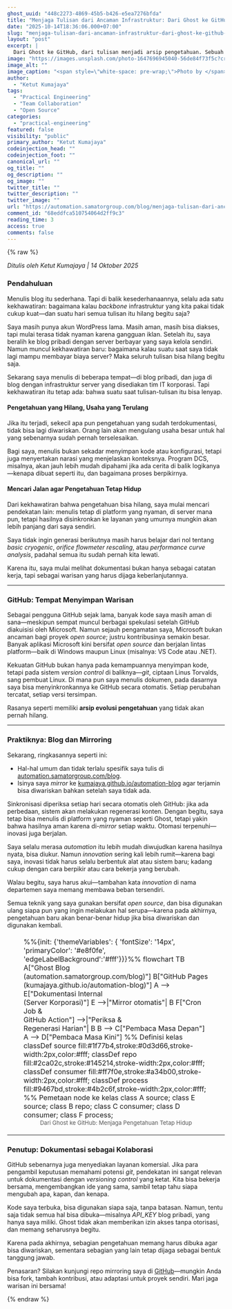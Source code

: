 ```yaml
---
ghost_uuid: "448c2273-4869-45b5-b426-e5ea7276bfda"
title: "Menjaga Tulisan dari Ancaman Infrastruktur: Dari Ghost ke GitHub Pages"
date: "2025-10-14T18:36:06.000+07:00"
slug: "menjaga-tulisan-dari-ancaman-infrastruktur-dari-ghost-ke-github-pages"
layout: "post"
excerpt: |
  Dari Ghost ke GitHub, dari tulisan menjadi arsip pengetahuan. Sebuah perjalanan mencari cara agar dokumentasi teknis bertahan melampaui umur server dan penulisnya.
image: "https://images.unsplash.com/photo-1647696945040-56de84f73f5c?crop=entropy&cs=tinysrgb&fit=max&fm=jpg&ixid=M3wxMTc3M3wwfDF8c2VhcmNofDF8fGJvb2tzaGVsZiUyMGtub3dsZWRnZXxlbnwwfHx8fDE3NjA0MjE5Nzd8MA&ixlib=rb-4.1.0&q=80&w=2000"
image_alt: ""
image_caption: "<span style=\"white-space: pre-wrap;\">Photo by </span><a href=\"https://unsplash.com/@gabigi?utm_source=ghost&amp;utm_medium=referral&amp;utm_campaign=api-credit\"><span style=\"white-space: pre-wrap;\">Gabriela</span></a><span style=\"white-space: pre-wrap;\"> / </span><a href=\"https://unsplash.com/?utm_source=ghost&amp;utm_medium=referral&amp;utm_campaign=api-credit\"><span style=\"white-space: pre-wrap;\">Unsplash</span></a>"
author:
  - "Ketut Kumajaya"
tags:
  - "Practical Engineering"
  - "Team Collaboration"
  - "Open Source"
categories:
  - "practical-engineering"
featured: false
visibility: "public"
primary_author: "Ketut Kumajaya"
codeinjection_head: ""
codeinjection_foot: ""
canonical_url: ""
og_title: ""
og_description: ""
og_image: ""
twitter_title: ""
twitter_description: ""
twitter_image: ""
url: "https://automation.samatorgroup.com/blog/menjaga-tulisan-dari-ancaman-infrastruktur-dari-ghost-ke-github-pages/"
comment_id: "68eddfca510754064d2ff9c3"
reading_time: 3
access: true
comments: false
---
```


{% raw %}
<p><em>Ditulis oleh Ketut Kumajaya | 14 Oktober 2025</em></p>
<h3 id="pendahuluan">Pendahuluan</h3>
<p>Menulis blog itu sederhana. Tapi di balik kesederhanaannya, selalu ada satu kekhawatiran: bagaimana kalau <em>backbone</em> infrastruktur yang kita pakai tidak cukup kuat—dan suatu hari semua tulisan itu hilang begitu saja?</p>
<p>Saya masih punya akun WordPress lama. Masih aman, masih bisa diakses, tapi mulai terasa tidak nyaman karena gangguan iklan. Setelah itu, saya beralih ke blog pribadi dengan server berbayar yang saya kelola sendiri. Namun muncul kekhawatiran baru: bagaimana kalau suatu saat saya tidak lagi mampu membayar biaya server? Maka seluruh tulisan bisa hilang begitu saja.</p>
<p>Sekarang saya menulis di beberapa tempat—di blog pribadi, dan juga di blog dengan infrastruktur server yang disediakan tim IT korporasi. Tapi kekhawatiran itu tetap ada: bahwa suatu saat tulisan-tulisan itu bisa lenyap.</p>
<h4 id="pengetahuan-yang-hilang-usaha-yang-terulang">Pengetahuan yang Hilang, Usaha yang Terulang</h4>
<p>Jika itu terjadi, sekecil apa pun pengetahuan yang sudah terdokumentasi, tidak bisa lagi diwariskan. Orang lain akan mengulang usaha besar untuk hal yang sebenarnya sudah pernah terselesaikan.</p>
<p>Bagi saya, menulis bukan sekadar menyimpan kode atau konfigurasi, tetapi juga menyertakan narasi yang menjelaskan konteksnya. Program DCS, misalnya, akan jauh lebih mudah dipahami jika ada cerita di balik logikanya—kenapa dibuat seperti itu, dan bagaimana proses berpikirnya.</p>
<h4 id="mencari-jalan-agar-pengetahuan-tetap-hidup">Mencari Jalan agar Pengetahuan Tetap Hidup</h4>
<p>Dari kekhawatiran bahwa pengetahuan bisa hilang, saya mulai mencari pendekatan lain: menulis tetap di platform yang nyaman, di server mana pun, tetapi hasilnya disinkronkan ke layanan yang umurnya mungkin akan lebih panjang dari saya sendiri.</p>
<p>Saya tidak ingin generasi berikutnya masih harus belajar dari nol tentang <em>basic cryogenic</em>, <em>orifice flowmeter rescaling</em>, atau <em>performance curve analysis</em>, padahal semua itu sudah pernah kita lewati.</p>
<p>Karena itu, saya mulai melihat dokumentasi bukan hanya sebagai catatan kerja, tapi sebagai warisan yang harus dijaga keberlanjutannya.</p>
<hr>
<h3 id="github-tempat-menyimpan-warisan">GitHub: Tempat Menyimpan Warisan</h3>
<p>Sebagai pengguna GitHub sejak lama, banyak kode saya masih aman di sana—meskipun sempat muncul berbagai spekulasi setelah GitHub diakuisisi oleh Microsoft. Namun sejauh pengamatan saya, Microsoft bukan ancaman bagi proyek <em>open source</em>; justru kontribusinya semakin besar. Banyak aplikasi Microsoft kini bersifat <em>open source</em> dan berjalan lintas platform—baik di Windows maupun Linux (misalnya: VS Code atau .NET).</p>
<p>Kekuatan GitHub bukan hanya pada kemampuannya menyimpan kode, tetapi pada sistem <em>version control</em> di baliknya—<em>git</em>, ciptaan Linus Torvalds, sang pembuat Linux. Di mana pun saya menulis dokumen, pada dasarnya saya bisa menyinkronkannya ke GitHub secara otomatis. Setiap perubahan tercatat, setiap versi tersimpan.</p>
<p>Rasanya seperti memiliki <strong>arsip evolusi pengetahuan</strong> yang tidak akan pernah hilang.</p>
<hr>
<h3 id="praktiknya-blog-dan-mirroring">Praktiknya: Blog dan Mirroring</h3>
<p>Sekarang, ringkasannya seperti ini:</p>
<ul>
<li>Hal-hal umum dan tidak terlalu spesifik saya tulis di <a href="https://automation.samatorgroup.com/blog/" target="_blank">automation.samatorgroup.com/blog</a>.</li>
<li>Isinya saya <em>mirror</em> ke <a href="https://kumajaya.github.io/automation-blog/?ref=automation.samatorgroup.com" target="_blank">kumajaya.github.io/automation-blog</a> agar terjamin bisa diwariskan bahkan setelah saya tidak ada.</li>
</ul>
<p>Sinkronisasi diperiksa setiap hari secara otomatis oleh GitHub: jika ada perbedaan, sistem akan melakukan regenerasi konten. Dengan begitu, saya tetap bisa menulis di platform yang nyaman seperti Ghost, tetapi yakin bahwa hasilnya aman karena di-<em>mirror</em> setiap waktu. Otomasi terpenuhi—inovasi juga berjalan.</p>
<p>Saya selalu merasa <em>automation</em> itu lebih mudah diwujudkan karena hasilnya nyata, bisa diukur. Namun <em>innovation</em> sering kali lebih rumit—karena bagi saya, inovasi tidak harus selalu berbentuk alat atau sistem baru; kadang cukup dengan cara berpikir atau cara bekerja yang berubah.</p>
<p>Walau begitu, saya harus akui—tambahan kata <em>innovation</em> di nama departemen saya memang membawa beban tersendiri.</p>
<p>Semua teknik yang saya gunakan bersifat <em>open source</em>, dan bisa digunakan ulang siapa pun yang ingin melakukan hal serupa—karena pada akhirnya, pengetahuan baru akan benar-benar hidup jika bisa diwariskan dan digunakan kembali.</p>
<figure style="display: flex; flex-direction: column; align-items: center; margin: 20px 0;">
  <div class="mermaid" style="width:85%; max-width:800px; font-size:16px;">
    %%{init: {'themeVariables': { 'fontSize': '14px', 'primaryColor': '#e8f0fe', 'edgeLabelBackground':'#fff'}}}%%
    flowchart TB
        A["Ghost Blog<br>(automation.samatorgroup.com/blog)"]
        B["GitHub Pages<br>(kumajaya.github.io/automation-blog)"]
        A --&gt; E["Dokumentasi Internal<br>(Server Korporasi)"]
        E --&gt;|"Mirror otomatis"| B
        F["Cron Job &amp;<br>GitHub Action"] --&gt;|"Periksa &amp;<br>Regenerasi Harian"| B
        B --&gt; C["Pembaca Masa Depan"]
        A --&gt; D["Pembaca Masa Kini"]
        %% Definisi kelas
        classDef source fill:#1f77b4,stroke:#0d3d66,stroke-width:2px,color:#fff;
        classDef repo fill:#2ca02c,stroke:#145214,stroke-width:2px,color:#fff;
        classDef consumer fill:#ff7f0e,stroke:#a34b00,stroke-width:2px,color:#fff;
        classDef process fill:#9467bd,stroke:#4b2c6f,stroke-width:2px,color:#fff;
        %% Pemetaan node ke kelas
        class A source;
        class E source;
        class B repo;
        class C consumer;
        class D consumer;
        class F process;
  </div>
  <figcaption style="text-align:center; font-size:13px; color:#555;">
    Dari Ghost ke GitHub: Menjaga Pengetahuan Tetap Hidup
  </figcaption>
</figure>
<hr>
<h3 id="penutup-dokumentasi-sebagai-kolaborasi">Penutup: Dokumentasi sebagai Kolaborasi</h3>
<p>GitHub sebenarnya juga menyediakan layanan komersial. Jika para pengambil keputusan memahami potensi <em>git</em>, pendekatan ini sangat relevan untuk dokumentasi dengan <em>versioning control</em> yang ketat. Kita bisa bekerja bersama, mengembangkan ide yang sama, sambil tetap tahu siapa mengubah apa, kapan, dan kenapa.</p>
<p>Kode saya terbuka, bisa digunakan siapa saja, tanpa batasan. Namun, tentu saja tidak semua hal bisa dibuka—misalnya <em>API_KEY</em> blog pribadi, yang hanya saya miliki. Ghost tidak akan memberikan izin akses tanpa otorisasi, dan memang seharusnya begitu.</p>
<p>Karena pada akhirnya, sebagian pengetahuan memang harus dibuka agar bisa diwariskan, sementara sebagian yang lain tetap dijaga sebagai bentuk tanggung jawab.</p>
<p>Penasaran? Silakan kunjungi repo mirroring saya di <a href="https://github.com/kumajaya/automation-blog/tree/main?ref=automation.samatorgroup.com" target="_blank">GitHub</a>—mungkin Anda bisa fork, tambah kontribusi, atau adaptasi untuk proyek sendiri. Mari jaga warisan ini bersama!</p>

{% endraw %}